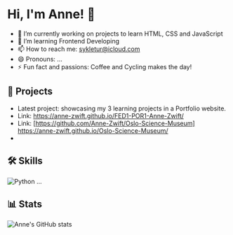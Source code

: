 # Hi, I'm Anne! 👋

- 🔭 I’m currently working on projects to learn HTML, CSS and JavaScript
- 🌱 I’m learning Frontend Developing
- 📫 How to reach me: sykletur@icloud.com
- 😄 Pronouns: ...
- ⚡ Fun fact and passions: Coffee and Cycling makes the day!

## 🚀 Projects
- Latest project: showcasing my 3 learning projects in a Portfolio website.
- Link: https://anne-zwift.github.io/FED1-POR1-Anne-Zwift/
- Link: [https://github.com/Anne-Zwift/Oslo-Science-Museum] https://anne-zwift.github.io/Oslo-Science-Museum/
- 

## 🛠️ Skills
![Python](https://img.shields.io/badge/python-%233776AB.svg?style=for-the-badge&logo=python&logoColor=white)
...

## 📊 Stats
![Anne's GitHub stats](https://github-readme-stats.vercel.app/api?username=Anne-Zwift&show_icons=true)


<!---
Anne-Zwift/Anne-Zwift is a ✨ special ✨ repository because its `README.md` (this file) appears on your GitHub profile.
You can click the Preview link to take a look at your changes.
--->
